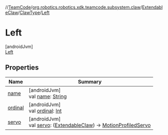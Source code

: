 //[TeamCode](../../../../../index.md)/[org.robotics.robotics.xdk.teamcode.subsystem.claw](../../../index.md)/[ExtendableClaw](../../index.md)/[ClawType](../index.md)/[Left](index.md)

# Left

[androidJvm]\
[Left](index.md)

## Properties

| Name | Summary |
|---|---|
| [name](../../-claw-state-update/-both/index.md#-372974862%2FProperties%2F863896225) | [androidJvm]<br>val [name](../../-claw-state-update/-both/index.md#-372974862%2FProperties%2F863896225): [String](https://kotlinlang.org/api/latest/jvm/stdlib/kotlin/-string/index.html) |
| [ordinal](../../-claw-state-update/-both/index.md#-739389684%2FProperties%2F863896225) | [androidJvm]<br>val [ordinal](../../-claw-state-update/-both/index.md#-739389684%2FProperties%2F863896225): [Int](https://kotlinlang.org/api/latest/jvm/stdlib/kotlin/-int/index.html) |
| [servo](../servo.md) | [androidJvm]<br>val [servo](../servo.md): ([ExtendableClaw](../../index.md)) -&gt; [MotionProfiledServo](../../../../org.robotics.robotics.xdk.teamcode.subsystem.motionprofile.wrappers/-motion-profiled-servo/index.md) |
